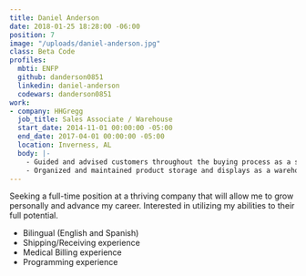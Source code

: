 ```yaml
---
title: Daniel Anderson
date: 2018-01-25 18:28:00 -06:00
position: 7
image: "/uploads/daniel-anderson.jpg"
class: Beta Code
profiles:
  mbti: ENFP
  github: danderson0851
  linkedin: daniel-anderson
  codewars: danderson0851
work:
- company: HHGregg
  job_title: Sales Associate / Warehouse
  start_date: 2014-11-01 00:00:00 -05:00
  end_date: 2017-04-01 00:00:00 -05:00
  location: Inverness, AL
  body: |-
    - Guided and advised customers throughout the buying process as a salesman
    - Organized and maintained product storage and displays as a warehouse professional
---
```


Seeking a full-time position at a thriving company that will allow me to grow personally and advance my career.  Interested in utilizing my abilities to their full potential.  

- Bilingual (English and Spanish)
- Shipping/Receiving experience
- Medical Billing experience
- Programming experience
